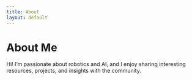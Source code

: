 ```yaml
---
title: About
layout: default
---
```


# About Me

Hi! I’m passionate about robotics and AI, and I enjoy sharing interesting resources, projects, and insights with the community.
